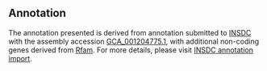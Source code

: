 

Annotation
----------

The annotation presented is derived from annotation submitted to
[INSDC](http://www.insdc.org) with the assembly accession
[GCA\_001204775.1](http://www.ebi.ac.uk/ena/data/view/GCA_001204775.1),
with additional non-coding genes derived from
[Rfam](http://rfam.xfam.org/). For more details, please visit [INSDC
annotation
import](http://ensemblgenomes.org/info/data/insdc_annotation).
